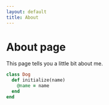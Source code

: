 ```yaml
---
layout: default
title: About
---
```

# About page

This page tells you a little bit about me.

```ruby
class Dog
  def initialize(name)
    @name = name
  end
end
```
